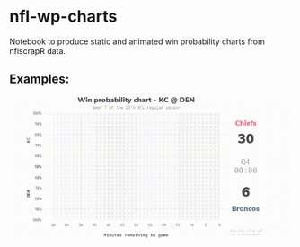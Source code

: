 # nfl-wp-charts
Notebook to produce static and animated win probability charts from nflscrapR data.

## Examples:

![Animated](input.gif)
